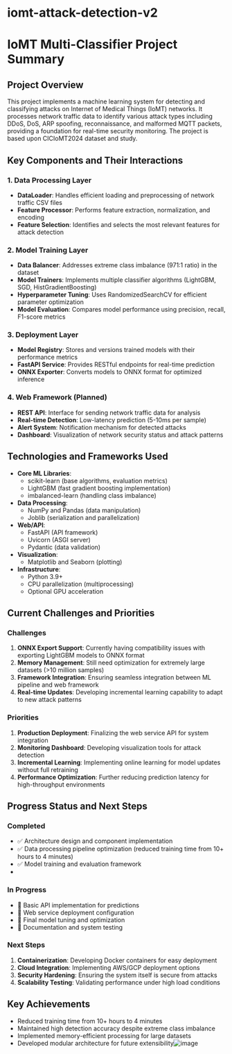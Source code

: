# iomt-attack-detection-v2

# IoMT Multi-Classifier Project Summary
## Project Overview
This project implements a machine learning system for detecting and classifying attacks on Internet of Medical Things (IoMT) networks. It processes network traffic data to identify various attack types including DDoS, DoS, ARP spoofing, reconnaissance, and malformed MQTT packets, providing a foundation for real-time security monitoring. The project is based upon CICIoMT2024 dataset and study.
## Key Components and Their Interactions
### 1. Data Processing Layer
- **DataLoader**: Handles efficient loading and preprocessing of network traffic CSV files
- **Feature Processor**: Performs feature extraction, normalization, and encoding
- **Feature Selection**: Identifies and selects the most relevant features for attack detection
### 2. Model Training Layer
- **Data Balancer**: Addresses extreme class imbalance (971:1 ratio) in the dataset
- **Model Trainers**: Implements multiple classifier algorithms (LightGBM, SGD, HistGradientBoosting)
- **Hyperparameter Tuning**: Uses RandomizedSearchCV for efficient parameter optimization
- **Model Evaluation**: Compares model performance using precision, recall, F1-score metrics
### 3. Deployment Layer
- **Model Registry**: Stores and versions trained models with their performance metrics
- **FastAPI Service**: Provides RESTful endpoints for real-time prediction
- **ONNX Exporter**: Converts models to ONNX format for optimized inference
### 4. Web Framework (Planned)
- **REST API**: Interface for sending network traffic data for analysis
- **Real-time Detection**: Low-latency prediction (5-10ms per sample)
- **Alert System**: Notification mechanism for detected attacks
- **Dashboard**: Visualization of network security status and attack patterns
## Technologies and Frameworks Used
- **Core ML Libraries**:
  - scikit-learn (base algorithms, evaluation metrics)
  - LightGBM (fast gradient boosting implementation)
  - imbalanced-learn (handling class imbalance)
- **Data Processing**:
  - NumPy and Pandas (data manipulation)
  - Joblib (serialization and parallelization)
- **Web/API**:
  - FastAPI (API framework)
  - Uvicorn (ASGI server)
  - Pydantic (data validation)
- **Visualization**:
  - Matplotlib and Seaborn (plotting)
- **Infrastructure**:
  - Python 3.9+
  - CPU parallelization (multiprocessing)
  - Optional GPU acceleration
## Current Challenges and Priorities
### Challenges
1. **ONNX Export Support**: Currently having compatibility issues with exporting LightGBM models to ONNX format
2. **Memory Management**: Still need optimization for extremely large datasets (>10 million samples)
3. **Framework Integration**: Ensuring seamless integration between ML pipeline and web framework
4. **Real-time Updates**: Developing incremental learning capability to adapt to new attack patterns
### Priorities
1. **Production Deployment**: Finalizing the web service API for system integration
2. **Monitoring Dashboard**: Developing visualization tools for attack detection
3. **Incremental Learning**: Implementing online learning for model updates without full retraining
4. **Performance Optimization**: Further reducing prediction latency for high-throughput environments
## Progress Status and Next Steps
### Completed
- ✅ Architecture design and component implementation
- ✅ Data processing pipeline optimization (reduced training time from 10+ hours to 4 minutes)
- ✅ Model training and evaluation framework
- 
### In Progress
- 🔄 Basic API implementation for predictions
- 🔄 Web service deployment configuration
- 🔄 Final model tuning and optimization
- 🔄 Documentation and system testing
### Next Steps
1. **Containerization**: Developing Docker containers for easy deployment
2. **Cloud Integration**: Implementing AWS/GCP deployment options
3. **Security Hardening**: Ensuring the system itself is secure from attacks
4. **Scalability Testing**: Validating performance under high load conditions
## Key Achievements
- Reduced training time from 10+ hours to 4 minutes
- Maintained high detection accuracy despite extreme class imbalance
- Implemented memory-efficient processing for large datasets
- Developed modular architecture for future extensibility![image](https://github.com/user-attachments/assets/ad3ee14f-f27a-491f-b8a1-954e5e233878)
